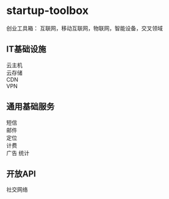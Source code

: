 startup-toolbox
========
创业工具箱：  互联网，移动互联网，物联网，智能设备，交叉领域


IT基础设施
----
云主机  
云存储  
CDN  
VPN  

  
通用基础服务
----
短信  
邮件  
定位  
计费  
广告
统计 

  
开放API
----
社交网络  
